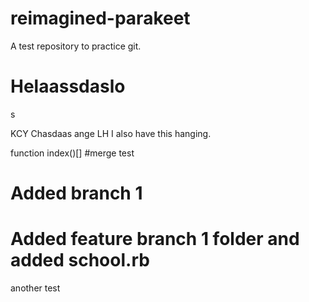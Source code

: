 # reimagined-parakeet
A test repository to practice git.
# Helaassdaslo
s

KCY Chasdaas ange
LH I also have this hanging.

function index()[]
#merge test

# Added  branch 1
# Added feature branch 1 folder and added school.rb
another test
